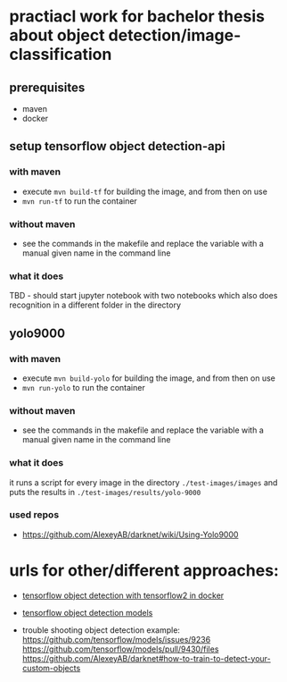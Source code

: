 # practiacl work for bachelor thesis about object detection/image-classification 

## prerequisites
* maven
* docker

## setup tensorflow object detection-api

### with maven
* execute `mvn build-tf` for building the image, and from then on use 
* `mvn run-tf` to run the container
### without maven
* see the commands in the makefile and replace the variable with a manual given name in the command line

### what it does
TBD - should start jupyter notebook with two notebooks which also does recognition in a different folder in the directory

## yolo9000

### with maven
* execute `mvn build-yolo` for building the image, and from then on use 
* `mvn run-yolo` to run the container
### without maven
* see the commands in the makefile and replace the variable with a manual given name in the command line

### what it does
it runs a script for every image in the directory `./test-images/images` and puts the results in `./test-images/results/yolo-9000`

### used repos
* https://github.com/AlexeyAB/darknet/wiki/Using-Yolo9000

# urls for other/different approaches:
 * [tensorflow object detection with tensorflow2 in docker](https://github.com/TannerGilbert/Tensorflow-Object-Detection-with-Tensorflow-2.0)
 * [tensorflow object detection models](https://github.com/tensorflow/models)


* trouble shooting object detection example:
https://github.com/tensorflow/models/issues/9236
https://github.com/tensorflow/models/pull/9430/files
https://github.com/AlexeyAB/darknet#how-to-train-to-detect-your-custom-objects